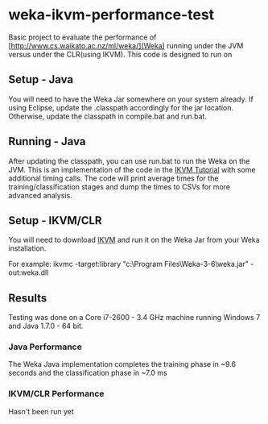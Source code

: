 weka-ikvm-performance-test
==========================

Basic project to evaluate the performance of [http://www.cs.waikato.ac.nz/ml/weka/](Weka) running under the JVM versus under the CLR(using IKVM).  This code is designed to run on 

## Setup - Java

You will need to have the Weka Jar somewhere on your system already. If using Eclipse, update the .classpath accordingly for the jar location.  Otherwise, update the classpath in compile.bat and run.bat.

## Running - Java

After updating the classpath, you can use run.bat to run the Weka on the JVM.  This is an implementation of the code in the [IKVM Tutorial](http://weka.wikispaces.com/IKVM+with+Weka+tutorial) with some additional timing calls.  The code will print average times for the training/classification stages and dump the times to CSVs for more advanced analysis.

## Setup - IKVM/CLR
  You will need to download [IKVM](http://sourceforge.net/projects/ikvm/files/) and run it on the Weka Jar from your Weka installation.

For example:
ikvmc -target:library "c:\Program Files\Weka-3-6\weka.jar" -out:weka.dll


## Results

Testing was done on a Core i7-2600 - 3.4 GHz machine running Windows 7 and Java 1.7.0 - 64 bit.

### Java Performance

The Weka Java implementation completes the training phase in ~9.6 seconds and the classification phase in ~7.0 ms

### IKVM/CLR Performance

Hasn't been run yet